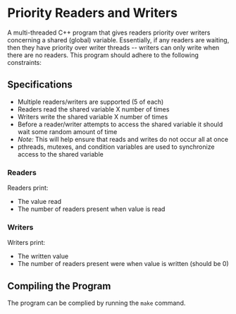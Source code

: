 # Priority Readers and Writers #

A multi-threaded C++ program that gives readers priority over writers concerning a shared (global) variable. Essentially, if any readers are waiting, then they have priority over writer threads -- writers can only write when there are no readers. This program should adhere to the following constraints:

## Specifications ##
+ Multiple readers/writers are supported (5 of each)
+ Readers read the shared variable X number of times
+ Writers write the shared variable X number of times
+ Before a reader/writer attempts to access the shared variable it should wait some random amount of time
+ *Note:* This will help ensure that reads and writes do not occur all at once
+ pthreads, mutexes, and condition variables are used to synchronize access to the shared variable

### Readers ###
Readers print:
+ The value read
+ The number of readers present when value is read

### Writers ##
Writers print:
+ The written value
+ The number of readers present were when value is written (should be 0)

## Compiling the Program ##
The program can be complied by running the `make` command.
